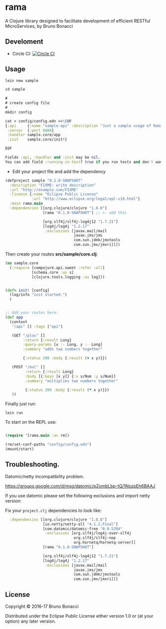 # rama

A Clojure library designed to facilitate development of efficient RESTful MicroServices, by Bruno Bonacci


## Develoment

  * Circle CI: [![Circle CI](https://circleci.com/gh/AltiMario/rama/tree/master.svg?style=svg)](https://circleci.com/gh/AltiMario/rama/tree/master)

## Usage

``` clojure
lein new sample

cd sample

#
# create config file
#
mkdir config

cat > config/config.edn <<\EOF
{:api     {:name "sample-api" :description "Just a sample usage of Rama's library" :path "/api/api-docs"}
 :server  {:port 8080}
 :handler sample.core/app
 :init    sample.core/init!}

EOF

Fields :api, :handler and :init may be nil.
You can add field :running-in-test? true if you run tests and don't want to start Aleph web server.

```

* Edit your project file and add the dependency

``` clojure
(defproject sample "0.1.0-SNAPSHOT"
  :description "FIXME: write description"
  :url "http://example.com/FIXME"
  :license {:name "Eclipse Public License"
            :url "http://www.eclipse.org/legal/epl-v10.html"}
  :main rama.main
  :dependencies [[org.clojure/clojure "1.8.0"]
                 [rama "0.1.0-SNAPSHOT"] ;; <- add this

                 [org.slf4j/slf4j-log4j12 "1.7.21"]
                 [log4j/log4j "1.2.17"
                  :exclusions [javax.mail/mail
                               javax.jms/jms
                               com.sun.jdmk/jmxtools
                               com.sun.jmx/jmxri]]])
```

Then create your routes **src/sample/core.clj**:

``` clojure
(ns sample.core
  (:require [compojure.api.sweet :refer :all]
            [schema.core :as s]
            [clojure.tools.logging :as log]))


(defn init! [config]
  (log/info "init started.")
  )


;; Add your routes here:
(def app
  (context
   "/api" [] :tags ["api"]

   (GET "/plus" []
        :return {:result Long}
        :query-params [x :- Long, y :- Long]
        :summary "adds two numbers together"

        {:status 200 :body {:result (+ x y)}})

   (POST "/mul" []
         :return {:result Long}
         :body [{:keys [x y]} {:x s/Num :y s/Num}]
         :summary "multiplies two numbers together"

         {:status 200 :body {:result (* x y)}})
   ))

```

Finally just run:

``` shell
lein run
```

To start on the REPL use:

``` clojure

(require '[rama.main :as rm])

(rm/set-conf-paths "config/config.edn")
(mount/start)

```

## Troubleshooting.

Datomic/netty incompatibility problem.

https://groups.google.com/d/msg/datomic/pZombLbp-tQ/1NszpEh6BAAJ

If you use datomic please set the following exclusions and import netty version:

Fix your `project.clj` dependencies to look like:

``` clojure
  :dependencies [[org.clojure/clojure "1.8.0"]
                 [io.netty/netty-all "4.1.2.Final"]
                 [com.datomic/datomic-free "0.9.5394"
                  :exclusions [org.slf4j/log4j-over-slf4j
                               org.slf4j/slf4j-nop
                               org.hornetq/hornetq-server]]
                 [rama "0.1.0-SNAPSHOT"]

                 [org.slf4j/slf4j-log4j12 "1.7.21"]
                 [log4j/log4j "1.2.17"
                  :exclusions [javax.mail/mail
                               javax.jms/jms
                               com.sun.jdmk/jmxtools
                               com.sun.jmx/jmxri]]]
```


## License

Copyright © 2016-17 Bruno Bonacci

Distributed under the Eclipse Public License either version 1.0 or (at
your option) any later version.
